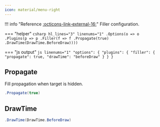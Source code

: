 ```yaml
---
icon: material/menu-right
---
```


!!! info "Reference [:octicons-link-external-16:](https://www.chartjs.org/docs/latest/api/interfaces/FillerOptions.html)"
	Filler configuration.
	
=== "helper"
	```csharp hl_lines="3" linenums="1"
	.Options(o => o
		.Plugins(p => p
			.Filler(f => f
				.Propagate(true)
				.DrawTime(DrawTime.BeforeDraw))))
	```

=== "js output"
	```js linenums="1"
	"options": {
		"plugins": {
		  "filler": {
			"propagate": true,
			"drawTime": "beforeDraw"
		  }
		}
	  }
	```

## Propagate
Fill propagation when target is hidden.
```csharp
.Propagate(true)
```

## DrawTime
```csharp
.DrawTime(DrawTime.BeforeDraw)
```


